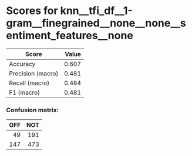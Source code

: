 # Scores for knn__tfi_df__1-gram__finegrained__none__none__sentiment_features__none
|      Score      |Value|
|-----------------|----:|
|Accuracy         |0.607|
|Precision (macro)|0.481|
|Recall (macro)   |0.484|
|F1 (macro)       |0.481|

### Confusion matrix:
|OFF|NOT|
|--:|--:|
| 49|191|
|147|473|
